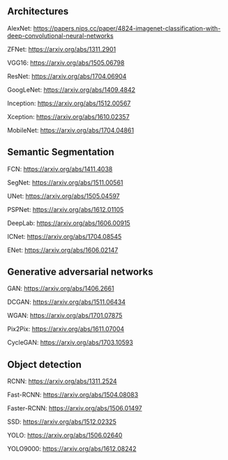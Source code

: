 ## Architectures

AlexNet: https://papers.nips.cc/paper/4824-imagenet-classification-with-deep-convolutional-neural-networks

ZFNet: https://arxiv.org/abs/1311.2901

VGG16: https://arxiv.org/abs/1505.06798

ResNet: https://arxiv.org/abs/1704.06904

GoogLeNet: https://arxiv.org/abs/1409.4842

Inception: https://arxiv.org/abs/1512.00567

Xception: https://arxiv.org/abs/1610.02357

MobileNet: https://arxiv.org/abs/1704.04861

## Semantic Segmentation

FCN: https://arxiv.org/abs/1411.4038

SegNet: https://arxiv.org/abs/1511.00561

UNet: https://arxiv.org/abs/1505.04597

PSPNet: https://arxiv.org/abs/1612.01105

DeepLab: https://arxiv.org/abs/1606.00915

ICNet: https://arxiv.org/abs/1704.08545

ENet: https://arxiv.org/abs/1606.02147

## Generative adversarial networks

GAN: https://arxiv.org/abs/1406.2661

DCGAN: https://arxiv.org/abs/1511.06434

WGAN: https://arxiv.org/abs/1701.07875

Pix2Pix: https://arxiv.org/abs/1611.07004

CycleGAN: https://arxiv.org/abs/1703.10593

## Object detection

RCNN: https://arxiv.org/abs/1311.2524

Fast-RCNN: https://arxiv.org/abs/1504.08083

Faster-RCNN: https://arxiv.org/abs/1506.01497

SSD: https://arxiv.org/abs/1512.02325

YOLO: https://arxiv.org/abs/1506.02640

YOLO9000: https://arxiv.org/abs/1612.08242
